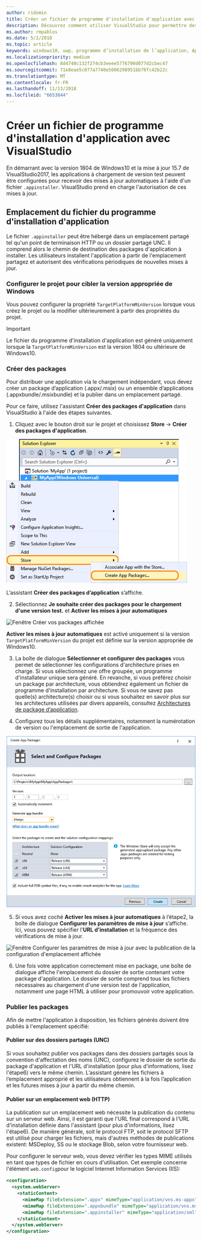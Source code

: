 ```yaml
---
author: ridomin
title: Créer un fichier de programme d'installation d'application avec VisualStudio
description: Découvrez comment utiliser VisualStudio pour permettre des mises à jour automatiques à l'aide du fichier .appinstaller.
ms.author: rmpablos
ms.date: 5/2/2018
ms.topic: article
keywords: windows10, uwp, programme d’installation de l’application, AppInstaller, charger une version test
ms.localizationpriority: medium
ms.openlocfilehash: 8d4740c132f274cb3eeee5776790d077d2cbec47
ms.sourcegitcommit: 71e8eae5c077a7740e5606298951bb78fc42b22c
ms.translationtype: MT
ms.contentlocale: fr-FR
ms.lasthandoff: 11/13/2018
ms.locfileid: "6653844"
---
```

# <a name="create-an-app-installer-file-with-visual-studio"></a>Créer un fichier de programme d'installation d'application avec VisualStudio

En démarrant avec la version 1804 de Windows10 et la mise à jour 15.7 de VisualStudio2017, les applications à chargement de version test peuvent être configurées pour recevoir des mises à jour automatiques à l'aide d'un fichier `.appinstaller`. VisualStudio prend en charge l'autorisation de ces mises à jour.

## <a name="app-installer-file-location"></a>Emplacement du fichier du programme d'installation d'application
Le fichier `.appinstaller` peut être hébergé dans un emplacement partagé tel qu'un point de terminaison HTTP ou un dossier partagé UNC. Il comprend alors le chemin de destination des packages d'application à installer. Les utilisateurs installent l'application à partir de l'emplacement partagez et autorisent des vérifications périodiques de nouvelles mises à jour. 


### <a name="configure-the-project-to-target-the-correct-windows-version"></a>Configurer le projet pour cibler la version appropriée de Windows

Vous pouvez configurer la propriété `TargetPlatformMinVersion` lorsque vous créez le projet ou la modifier ultérieurement à partir des propriétés du projet. 

>[!IMPORTANT]
> Le fichier du programme d'installation d'application est généré uniquement lorsque la `TargetPlatformMinVersion` est la version 1804 ou ultérieure de Windows10.


### <a name="create-packages"></a>Créer des packages

Pour distribuer une application via le chargement indépendant, vous devez créer un package d’application (.appx/.msix) ou un ensemble d’applications (.appxbundle/.msixbundle) et la publier dans un emplacement partagé.

Pour ce faire, utilisez l'assistant **Créer des packages d'application** dans VisualStudio à l'aide des étapes suivantes.

1. Cliquez avec le bouton droit sur le projet et choisissez **Store** -> **Créer des packages d'application**.  

![Menu contextuel avec navigation vers Créer des packages d’application](images/packaging-screen2.jpg)   

L’assistant **Créer des packages d’application** s’affiche.

2. Sélectionnez **Je souhaite créer des packages pour le chargement d'une version test.** et **Activer les mises à jour automatiques**  

![Fenêtre Créer vos packages affichée](images/select-sideloading.png)  

**Activer les mises à jour automatiques** est activé uniquement si la version `TargetPlatformMinVersion` du projet est définie sur la version appropriée de Windows10.

3. La boîte de dialogue **Sélectionner et configurer des packages** vous permet de sélectionner les configurations d'architecture prises en charge. Si vous sélectionnez une offre groupée, un programme d'installateur unique sera généré. En revanche, si vous préférez choisir un package par architecture, vous obtiendrez également un fichier de programme d'installation par architecture.  Si vous ne savez pas quelle(s) architecture(s) choisir ou si vous souhaitez en savoir plus sur les architectures utilisées par divers appareils, consultez [Architectures de package d’application](device-architecture.md).

4. Configurez tous les détails supplémentaires, notamment la numérotation de version ou l'emplacement de sortie de l'application.

![Fenêtre Créer des packages d’application avec la configuration de package affichée](images/packaging-screen5.jpg)  

5. Si vous avez coché **Activer les mises à jour automatiques** à l’étape2, la boîte de dialogue **Configurer les paramètres de mise à jour** s’affiche. Ici, vous pouvez spécifier l'**URL d’installation** et la fréquence des vérifications de mise à jour.

![Fenêtre Configurer les paramètres de mise à jour avec la publication de la configuration d'emplacement affichée](images/sideloading-screen.png)  

6. Une fois votre application correctement mise en package, une boîte de dialogue affiche l'emplacement du dossier de sortie contenant votre package d'application. Le dossier de sortie comprend tous les fichiers nécessaires au chargement d'une version test de l'application, notamment une page HTML à utiliser pour promouvoir votre application.

### <a name="publish-packages"></a>Publier les packages

Afin de mettre l'application à disposition, les fichiers générés doivent être publiés à l'emplacement spécifié:

#### <a name="publish-to-shared-folders-unc"></a>Publier sur des dossiers partagés (UNC)

Si vous souhaitez publier vos packages dans des dossiers partagés sous la convention d'affectation des noms (UNC), configurez le dossier de sortie du package d'application et l'URL d'installation (pour plus d'informations, lisez l'étape6) vers le même chemin. L’assistant génère les fichiers à l’emplacement approprié et les utilisateurs obtiennent à la fois l’application et les futures mises à jour à partir du même chemin.

#### <a name="publish-to-a-web-location-http"></a>Publier sur un emplacement web (HTTP)

La publication sur un emplacement web nécessite la publication du contenu sur un serveur web. Ainsi, il est garanti que l'URL final correspond à l'URL d'installation définie dans l'assistant (pour plus d'informations, lisez l'étape6). De manière générale, soit le protocol FTP, soit le protocol SFTP est utilisé pour charger les fichiers, mais d'autres méthodes de publications existent: MSDeploy, SS ou le stockage Blob, selon votre fournisseur web.

Pour configurer le serveur web, vous devez vérifier les types MIME utilisés en tant que types de fichier en cours d'utilisation. Cet exemple concerne l'élément `web.config`pour le logiciel Internet Information Services (IIS):

```xml
<configuration>
  <system.webServer>
    <staticContent>
      <mimeMap fileExtension=".appx" mimeType="application/vns.ms-appx" />
      <mimeMap fileExtension=".appxbundle" mimeType="application/vns.ms-appx" />
      <mimeMap fileExtension=".appinstaller" mimeType="application/xml" />
    </staticContent>  
  </system.webServer>  
</configuration>
```




















